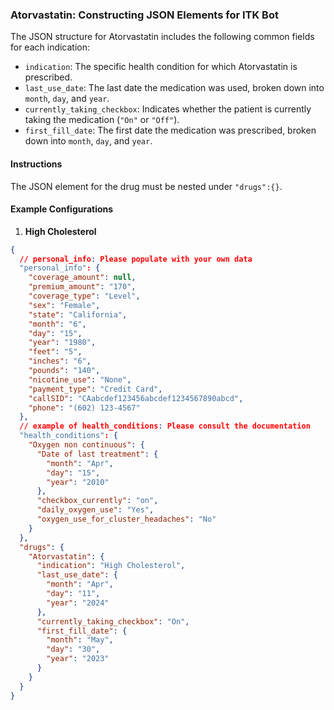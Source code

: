 ### Atorvastatin: Constructing JSON Elements for ITK Bot

The JSON structure for Atorvastatin includes the following common fields for each indication:

- `indication`: The specific health condition for which Atorvastatin is prescribed.
- `last_use_date`: The last date the medication was used, broken down into `month`, `day`, and `year`.
- `currently_taking_checkbox`: Indicates whether the patient is currently taking the medication (`"On"` or `"Off"`).
- `first_fill_date`: The first date the medication was prescribed, broken down into `month`, `day`, and `year`.

#### Instructions

The JSON element for the drug must be nested under `"drugs":{}`.

#### Example Configurations

1. **High Cholesterol**

```json
{
  // personal_info: Please populate with your own data
  "personal_info": {
    "coverage_amount": null,
    "premium_amount": "170",
    "coverage_type": "Level",
    "sex": "Female",
    "state": "California",
    "month": "6",
    "day": "15",
    "year": "1980",
    "feet": "5",
    "inches": "6",
    "pounds": "140",
    "nicotine_use": "None",
    "payment_type": "Credit Card",
    "callSID": "CAabcdef123456abcdef1234567890abcd",
    "phone": "(602) 123-4567"
  },
  // example of health_conditions: Please consult the documentation
  "health_conditions": {
    "Oxygen non continuous": {
      "Date of last treatment": {
        "month": "Apr",
        "day": "15",
        "year": "2010"
      },
      "checkbox_currently": "on",
      "daily_oxygen_use": "Yes",
      "oxygen_use_for_cluster_headaches": "No"
    }
  },
  "drugs": {
    "Atorvastatin": {
      "indication": "High Cholesterol",
      "last_use_date": {
        "month": "Apr",
        "day": "11",
        "year": "2024"
      },
      "currently_taking_checkbox": "On",
      "first_fill_date": {
        "month": "May",
        "day": "30",
        "year": "2023"
      }
    }
  }
}
```
